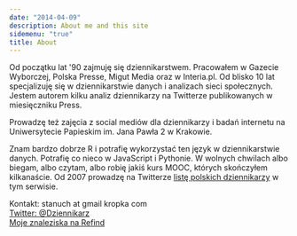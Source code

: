```yaml
---
date: "2014-04-09"
description: About me and this site
sidemenu: "true"
title: About
---
```


Od początku lat '90 zajmuję się dziennikarstwem. Pracowałem w Gazecie Wyborczej, Polska Presse, Migut Media oraz w Interia.pl. Od blisko 10 lat specjalizuję się w dziennikarstwie danych i analizach sieci społecznych. Jestem autorem kilku analiz dziennikarzy na Twitterze publikowanych w miesięczniku Press.  

Prowadzę też zajęcia z social mediów dla dziennikarzy i badań internetu na Uniwersytecie Papieskim im. Jana Pawła 2 w Krakowie.  

Znam bardzo dobrze R i potrafię wykorzystać ten język w dziennikarstwie danych. Potrafię co nieco w JavaScript i Pythonie. W wolnych chwilach albo biegam, albo czytam, albo robię jakiś kurs MOOC, których skończyłem kilkanaście. Od 2007 prowadzę na Twitterze [listę polskich dziennikarzy](http://twitter.com/dziennikarz/dziennikarze) w tym serwisie.  

Kontakt: stanuch at gmail kropka com  
[Twitter: @Dziennikarz](http://twitter.com/dziennikarz)  
[Moje znaleziska na Refind](http://refind.com/dziennikarz)